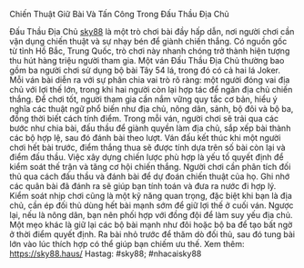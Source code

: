 Chiến Thuật Giữ Bài Và Tấn Công Trong Đấu Thầu Địa Chủ

Đấu Thầu Địa Chủ [sky88](https://sky88.haus/) là một trò chơi bài đầy hấp dẫn, nơi người chơi cần vận dụng chiến thuật và sự nhạy bén để giành chiến thắng. Có nguồn gốc từ tỉnh Hồ Bắc, Trung Quốc, trò chơi này nhanh chóng trở thành hiện tượng thu hút hàng triệu người tham gia. Một ván Đấu Thầu Địa Chủ thường bao gồm ba người chơi sử dụng bộ bài Tây 54 lá, trong đó có cả hai lá Joker. Mỗi ván bài diễn ra với sự phân chia vai trò rõ ràng: một người đóng vai địa chủ với lợi thế lớn, trong khi hai người còn lại hợp tác để ngăn địa chủ chiến thắng. Để chơi tốt, người tham gia cần nắm vững quy tắc cơ bản, hiểu ý nghĩa các thuật ngữ phổ biến như địa chủ, nông dân, sảnh, bộ đôi và bộ ba, đồng thời biết cách tính điểm. Trong mỗi ván, người chơi sẽ trải qua các bước như chia bài, đấu thầu để giành quyền làm địa chủ, sắp xếp bài thành các bộ hợp lệ, sau đó đánh bài theo lượt. Ván đấu kết thúc khi một người chơi hết bài trước, điểm thắng thua sẽ được tính dựa trên số bài còn lại và điểm đấu thầu.
Việc xây dựng chiến lược phù hợp là yếu tố quyết định để kiểm soát thế trận và tăng cơ hội chiến thắng. Người chơi cần phân tích đối thủ qua cách đấu thầu và đánh bài để dự đoán chiến thuật của họ. Ghi nhớ các quân bài đã đánh ra sẽ giúp bạn tính toán và đưa ra nước đi hợp lý. Kiểm soát nhịp chơi cũng là một kỹ năng quan trọng, đặc biệt khi bạn là địa chủ, cần ép đối thủ dùng hết bài mạnh sớm để giữ lợi thế ở cuối ván. Ngược lại, nếu là nông dân, bạn nên phối hợp với đồng đội để làm suy yếu địa chủ. Một mẹo khác là giữ lại các bộ bài mạnh như đôi hoặc bộ ba để tạo bất ngờ ở thời điểm quyết định. Ra bài nhỏ trước để thăm dò đối thủ, sau đó tung bài lớn vào lúc thích hợp có thể giúp bạn chiếm ưu thế.
Xem thêm: https://sky88.haus/
Hastag: #sky88; #nhacaisky88
